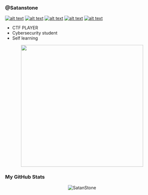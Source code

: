 ### @Satanstone 

[![alt text][1.1]][1]
[![alt text][2.1]][2]
[![alt text][6.1]][6]
[![alt text][7.1]][7]
[![alt text][8.1]][8]

[1.1]: https://imgur.com/qRyOVwj.png
[2.1]: http://i.imgur.com/P3YfQoD.png 
[6.1]: http://i.imgur.com/0o48UoR.png 
[7.1]: https://imgur.com/N0N4mXA.png            
[8.1]: https://imgur.com/n04wkyR.png

[1.2]: https://imgur.com/qRyOVwj.png
[2.2]: http://i.imgur.com/fep1WsG.png 
[6.2]: http://i.imgur.com/9I6NRUm.png 
[7.1]: https://imgur.com/N0N4mXA.png
[8.1]: https://imgur.com/n04wkyR.png
[1]: http://www.twitter.com/Satan_Stone
[2]: http://www.facebook.com/Satanstone
[6]: http://www.github.com/Satanstone
[7]: https://tryhackme.com/p/SatanStone
[8]: https://www.hackthebox.eu/profile/414515

-  CTF PLAYER 
-  Cybersecurity student
-  Self learning
 <p align="center">  <img src="https://pm1.narvii.com/5812/31a77e9b3f2507ba626194e2b8110ff9225cf87e_hq.jpg" width="400" length="400" />




### My GitHub Stats
 
<p align="center">  <img src="https://github-readme-stats.vercel.app/api?username=Satanstone&show_icons=true&theme=dracula" alt="SatanStone" />
